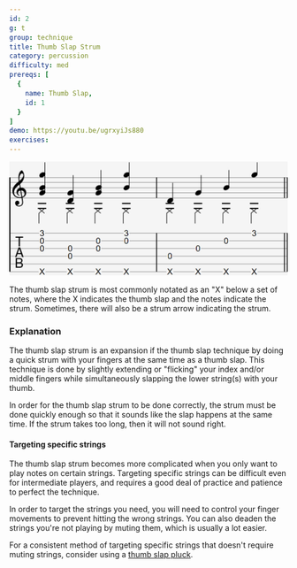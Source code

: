 ```yaml
---
id: 2
g: t
group: technique
title: Thumb Slap Strum
category: percussion
difficulty: med
prereqs: [
  {
    name: Thumb Slap,
    id: 1
  }
]
demo: https://youtu.be/ugrxyiJs880
exercises:
---
```


<div class="tabImg">
  <img src="thumb-slap-strum.jpg" />
</div>

The thumb slap strum is most commonly notated as an "X" below a set of notes, where the X indicates the thumb slap and the notes indicate the strum. Sometimes, there will also be a strum arrow indicating the strum.

### Explanation

The thumb slap strum is an expansion if the thumb slap technique by doing a quick strum with your fingers at the same time as a thumb slap. This technique is done by slightly extending or "flicking" your index and/or middle fingers while simultaneously slapping the lower string(s) with your thumb. 

In order for the thumb slap strum to be done correctly, the strum must be done quickly enough so that it sounds like the slap happens at the same time. If the strum takes too long, then it will not sound right.

#### Targeting specific strings

The thumb slap strum becomes more complicated when you only want to play notes on certain strings. Targeting specific strings can be difficult even for intermediate players, and requires a good deal of practice and patience to perfect the technique.

In order to target the strings you need, you will need to control your finger movements to prevent hitting the wrong strings. You can also deaden the strings you're not playing by <span class="tt" data-tip="stopping the strings from ringing">muting</span> them, which is usually a lot easier.

For a consistent method of targeting specific strings that doesn't require muting strings, consider using a [thumb slap pluck](4).